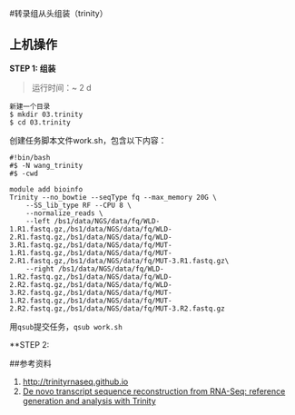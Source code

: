 #转录组从头组装（trinity）  

## 上机操作  

**STEP 1: 组装**

>运行时间：~ 2 d

```
新建一个目录
$ mkdir 03.trinity
$ cd 03.trinity

```

创建任务脚本文件work.sh，包含以下内容：  

```
#!bin/bash
#$ -N wang_trinity
#$ -cwd

module add bioinfo
Trinity --no_bowtie --seqType fq --max_memory 20G \
	--SS_lib_type RF --CPU 8 \
	--normalize_reads \
	--left /bs1/data/NGS/data/fq/WLD-1.R1.fastq.gz,/bs1/data/NGS/data/fq/WLD-2.R1.fastq.gz,/bs1/data/NGS/data/fq/WLD-3.R1.fastq.gz,/bs1/data/NGS/data/fq/MUT-1.R1.fastq.gz,/bs1/data/NGS/data/fq/MUT-2.R1.fastq.gz,/bs1/data/NGS/data/fq/MUT-3.R1.fastq.gz\
	--right /bs1/data/NGS/data/fq/WLD-1.R2.fastq.gz,/bs1/data/NGS/data/fq/WLD-2.R2.fastq.gz,/bs1/data/NGS/data/fq/WLD-3.R2.fastq.gz,/bs1/data/NGS/data/fq/MUT-1.R2.fastq.gz,/bs1/data/NGS/data/fq/MUT-2.R2.fastq.gz,/bs1/data/NGS/data/fq/MUT-3.R2.fastq.gz
```

用`qsub`提交任务，`qsub work.sh`  

**STEP 2: 

##参考资料  

1. http://trinityrnaseq.github.io  
2. [De novo transcript sequence reconstruction from RNA-Seq: reference generation and analysis with Trinity](https://www.ncbi.nlm.nih.gov/pmc/articles/PMC3875132/)
